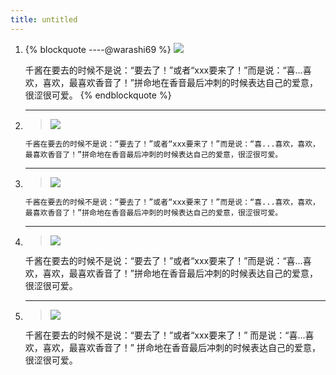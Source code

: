 ```yaml
---
title: untitled
---
```


<style>
    pre {
        white-space: pre-wrap;
        word-wrap: break-word;
        }
</style>

1. {% blockquote ----@warashi69 %}
   ![](00/null-41e932c747ccad85.jpg)

   千酱在要去的时候不是说：“要去了！”或者“xxx要来了！”而是说：“喜...喜欢，喜欢，最喜欢香音了！”拼命地在香音最后冲刺的时候表达自己的爱意，很涩很可爱。
   {% endblockquote %}

   ***

1. > ![](00/null-41e932c747ccad85.jpg)

       千酱在要去的时候不是说：“要去了！”或者“xxx要来了！”而是说：“喜...喜欢，喜欢，最喜欢香音了！”拼命地在香音最后冲刺的时候表达自己的爱意，很涩很可爱。

   ***

1. > ![](00/null-41e932c747ccad85.jpg)

   ```lyrics
   千酱在要去的时候不是说：“要去了！”或者“xxx要来了！”而是说：“喜...喜欢，喜欢，最喜欢香音了！”拼命地在香音最后冲刺的时候表达自己的爱意，很涩很可爱。
   ```

   ***

4. > ![](00/null-41e932c747ccad85.jpg)

   千酱在要去的时候不是说：“要去了！”或者“xxx要来了！”而是说：“喜...喜欢，喜欢，最喜欢香音了！”拼命地在香音最后冲刺的时候表达自己的爱意，很涩很可爱。

   ***

5. > ![](00/null-41e932c747ccad85.jpg)

   千酱在要去的时候不是说：“要去了！”或者“xxx要来了！”
   而是说：“喜...喜欢，喜欢，最喜欢香音了！”
   拼命地在香音最后冲刺的时候表达自己的爱意，
   很涩很可爱。
